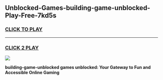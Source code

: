 
## Unblocked-Games-building-game-unblocked-Play-Free-7kd5s
<h3>
<a href="https://premium76.site?title=building-game-unblocked&ref=10A">CLICK TO PLAY</a></h3>
<hr>

<h3>
<a href="https://premium76.site?title=building-game-unblocked&ref=10A">CLICK 2 PLAY</a>
  
</h3>

<a href="https://premium76.site?title=building-game-unblocked&ref=10A"><img src="https://clearcache.store/games.png"></a>


**building-game-unblocked games unblocked: Your Gateway to Fun and Accessible Online Gaming**
